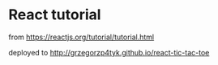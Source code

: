 # React tutorial
from https://reactjs.org/tutorial/tutorial.html

deployed to http://grzegorzp4tyk.github.io/react-tic-tac-toe
